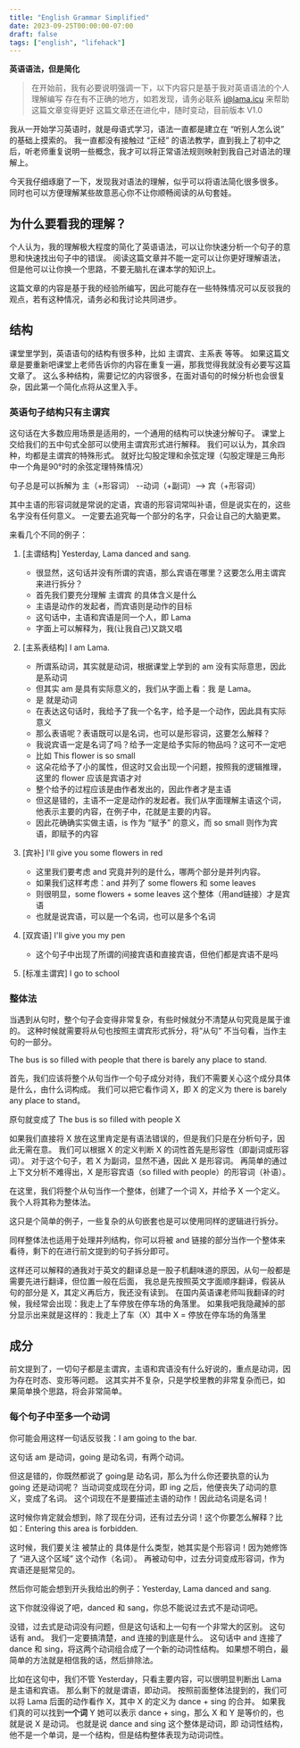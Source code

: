 ```yaml
---
title: "English Grammar Simplified"
date: 2023-09-25T00:00:00-07:00
draft: false
tags: ["english", "lifehack"]
---
```


**英语语法，但是简化**

> 在开始前，我有必要说明强调一下，以下内容只是基于我对英语语法的个人理解编写
> 存在有不正确的地方，如若发现，请务必联系 i@lama.icu 来帮助这篇文章变得更好
> 这篇文章还在进化中，随时变动，目前版本 V1.0

我从一开始学习英语时，就是母语式学习，语法一直都是建立在 “听别人怎么说” 的基础上摸索的。
我一直都没有接触过 “正经” 的语法教学，直到我上了初中之后，听老师重复说明一些概念，我才可以将正常语法规则映射到我自己对语法的理解上。

今天我仔细琢磨了一下，发现我对语法的理解，似乎可以将语法简化很多很多。
同时也可以方便理解某些故意恶心你不让你顺畅阅读的从句套娃。

## 为什么要看我的理解？

个人认为，我的理解极大程度的简化了英语语法，可以让你快速分析一个句子的意思和快速找出句子中的错误。
阅读这篇文章并不能一定可以让你更好理解语法，但是他可以让你换一个思路，不要无脑扎在课本学的知识上。

这篇文章的内容是基于我的经验所编写，因此可能存在一些特殊情况可以反驳我的观点，若有这种情况，请务必和我讨论共同进步。


## 结构

课堂里学到，英语语句的结构有很多种，比如 主谓宾、主系表 等等。
如果这篇文章是要重新吧课堂上老师告诉你的内容在重复一遍，那我觉得我就没有必要写这篇文章了。
这么多种结构，需要记忆的内容很多，在面对语句的时候分析也会很复杂，因此第一个简化点将从这里入手。

### 英语句子结构只有主谓宾

这句话在大多数应用场景是适用的，一个通用的结构可以快速分解句子。
课堂上交给我们的五中句式全部可以使用主谓宾形式进行解释。
我们可以认为，其余四种，均都是主谓宾的特殊形式。
就好比勾股定理和余弦定理（勾股定理是三角形中一个角是90°时的余弦定理特殊情况）

句子总是可以拆解为 主（+形容词） --动词（+副词）--> 宾（+形容词）

其中主语的形容词就是常说的定语，宾语的形容词常叫补语，但是说实在的，这些名字没有任何意义。
一定要去追究每一个部分的名字，只会让自己的大脑更累。

来看几个不同的例子：

1. [主谓结构] Yesterday, Lama danced and sang.
    - 很显然，这句话并没有所谓的宾语，那么宾语在哪里？这要怎么用主谓宾来进行拆分？
    - 首先我们要充分理解 主谓宾 的具体含义是什么
    - 主语是动作的发起者，而宾语则是动作的目标
    - 这句话中，主语和宾语是同一个人，即 Lama
    - 字面上可以解释为，我(让我自己)又跳又唱

2. [主系表结构] I am Lama.
    - 所谓系动词，其实就是动词，根据课堂上学到的 am 没有实际意思，因此是系动词
    - 但其实 am 是具有实际意义的，我们从字面上看：我 是 Lama。
    - 是 就是动词
    - 在表达这句话时，我给予了我一个名字，给予是一个动作，因此具有实际意义
    - 那么表语呢？表语既可以是名词，也可以是形容词，这要怎么解释？
    - 我说宾语一定是名词了吗？给予一定是给予实际的物品吗？这可不一定吧
    - 比如 This flower is so small
    - 这朵花给予了小的属性，但这时又会出现一个问题，按照我的逻辑推理，这里的 flower 应该是宾语才对
    - 整个给予的过程应该是由作者发出的，因此作者才是主语
    - 但这是错的，主语不一定是动作的发起者。我们从字面理解主语这个词，他表示主要的内容，在例子中，花就是主要的内容。
    - 因此花确确实实做主语，is 作为 “赋予” 的意义，而 so small 则作为宾语，即赋予的内容

3. [宾补] I'll give you some flowers in red
    - 这里我们要考虑 and 究竟并列的是什么，哪两个部分是并列内容。
    - 如果我们这样考虑：and 并列了 some flowers 和 some leaves
    - 则很明显，some flowers + some leaves 这个整体（用and链接）才是宾语
    - 也就是说宾语，可以是一个名词，也可以是多个名词

4. [双宾语] I'll give you my pen
    - 这个句子中出现了所谓的间接宾语和直接宾语，但他们都是宾语不是吗

5. [标准主谓宾] I go to school 


### 整体法

当遇到从句时，整个句子会变得非常复杂，有些时候就分不清楚从句究竟是属于谁的。
这种时候就需要将从句也按照主谓宾形式拆分，将“从句” 不当句看，当作主句的一部分。

The bus is so filled with people that there is barely any place to stand.

首先，我们应该将整个从句当作一个句子成分对待，我们不需要关心这个成分具体是什么，由什么词构成。
我们可以把它看作词 X，即 X 的定义为 there is barely any place to stand。

原句就变成了 The bus is so filled with people X

如果我们直接将 X 放在这里肯定是有语法错误的，但是我们只是在分析句子，因此无需在意。
我们可以根据 X 的定义判断 X 的词性首先是形容性（即副词或形容词）。
对于这个句子，若 X 为副词，显然不通，因此 X 是形容词。
再简单的通过上下文分析不难得出，X 是形容宾语（so filled with people）的形容词（补语）。

在这里，我们将整个从句当作一个整体，创建了一个词 X，并给予 X 一个定义。我个人将其称为整体法。

这只是个简单的例子，一些复杂的从句嵌套也是可以使用同样的逻辑进行拆分。

同样整体法也适用于处理并列结构，你可以将被 and 链接的部分当作一个整体来看待，剩下的在进行前文提到的句子拆分即可。

这样还可以解释的通我对于英文的翻译总是一股子机翻味道的原因，从句一般都是需要先进行翻译，但位置一般在后面，
我总是先按照英文字面顺序翻译，假装从句的部分是 X，其定义再后方，我还没有读到。
在国内英语课老师叫我翻译的时候，我经常会出现：我走上了车停放在停车场的角落里。
如果我吧我隐藏掉的部分显示出来就是这样的：我走上了车（X）其中 X = 停放在停车场的角落里

## 成分

前文提到了，一切句子都是主谓宾，主语和宾语没有什么好说的，重点是动词，因为存在时态、变形等问题。
这其实并不复杂，只是学校里教的非常复杂而已，如果简单换个思路，将会非常简单。

### 每个句子中至多一个动词

你可能会用这样一句话反驳我：I am going to the bar.

这句话 am 是动词，going 是动名词，有两个动词。

但这是错的，你既然都说了 going是 动名词，那么为什么你还要执意的认为 going 还是动词呢？
当动词变成现在分词，即 ing 之后，他便丧失了动词的意义，变成了名词。
这个词现在不是要描述主语的动作！因此动名词是名词！


这时候你肯定就会想到，除了现在分词，还有过去分词！这个你要怎么解释？比如：Entering this area is forbidden.

这时候，我们要关注 被禁止的 具体是什么类型，她其实是个形容词！因为她修饰了 “进入这个区域” 这个动作（名词）。
再被动句中，过去分词变成形容词，作为宾语还是挺常见的。


然后你可能会想到开头我给出的例子：Yesterday, Lama danced and sang.

这下你就没得说了吧，danced 和 sang，你总不能说过去式不是动词吧。

没错，过去式是动词没有问题，但是这句话和上一句有一个非常大的区别。
这句话有 and。
我们一定要搞清楚，and 连接的到底是什么。
这句话中 and 连接了 dance 和 sing，将这两个动词组合成了一个新的动词性结构。
如果想不明白，最简单的方法就是相信我的话，然后排除法。

比如在这句中，我们不管 Yesterday，只看主要内容，可以很明显判断出 Lama 是主语和宾语。
那么剩下的就是谓语，即动词。
按照前面整体法提到的，我们可以将 Lama 后面的动作看作 X，其中 X 的定义为 dance + sing 的合并。
如果我们真的可以找到**一个词** Y 她可以表示 dance + sing，那么 X 和 Y 是等价的，也就是说 X 是动词。
也就是说 dance and sing 这个整体是动词，即 动词性结构，他不是一个单词，是一个结构，但是结构整体表现为动词词性。

